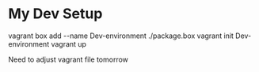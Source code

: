 # My Dev Setup

vagrant box add --name Dev-environment ./package.box
vagrant init Dev-environment
vagrant up


Need to adjust vagrant file tomorrow